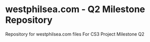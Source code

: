 # westphilsea.com - Q2 Milestone Repository
Repository for westphilsea.com files
  For CS3 Project Milestone Q2
